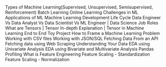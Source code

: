 Types of Machine Learning(Supervised, Unsupervised, Semisupervised, Reinforcement)
Batch Learning
Online Learning
Challenges in ML
Applications of ML
Machine Learning Development Life Cycle 
Data Engineer Vs Data Analyst Vs Data Scientist Vs ML Engineer | Data Science Job Roles
What are Tensors | Tensor In-depth Explanation | Tensor in Machine Learning
End to End Toy Project
How to Frame a Machine Learning Problem
Working with CSV files
Working with JSON/SQL
Fetching Data From an API 
Fetching data using Web Scraping
Understanding Your Data 
EDA using Univariate Analysis 
EDA using Bivariate and Multivariate Analysis
Pandas Profiling 
What is Feature Engineering 
Feature Scaling - Standardization
Feature Scaling - Normalization
